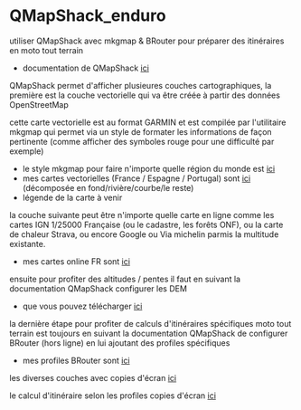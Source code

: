 # QMapShack_enduro
utiliser QMapShack avec mkgmap & BRouter pour préparer des itinéraires en moto tout terrain
- documentation de QMapShack [ici](https://github.com/Maproom/qmapshack/wiki/DocQuickStartFrench)

QMapShack permet d'afficher plusieures couches cartographiques, la première est la couche vectorielle qui va être créée à partir des données OpenStreetMap

cette carte vectorielle est au format GARMIN et est compilée par l'utilitaire mkgmap qui permet via un style de formater les informations de façon pertinente (comme afficher des symboles rouge pour une difficulté par exemple)
- le style mkgmap pour faire n'importe quelle région du monde est [ici](https://github.com/cricri-du-lauragais/QMapShack_enduro/tree/main/mkgmap/style/qmapshack)
- mes cartes vectorielles (France / Espagne / Portugal) sont [ici](https://drive.google.com/drive/folders/1u9BwlJgjlj6ju5V3EXWNfKZ7py4GAkeK?usp=sharing) (décomposée en fond/rivière/courbe/le reste)
- légende de la carte à venir

la couche suivante peut être n'importe quelle carte en ligne comme les cartes IGN 1/25000 Française (ou le cadastre, les forêts ONF), ou la carte de chaleur Strava, ou encore Google ou Via michelin parmis la multitude existante.
- mes cartes online FR sont [ici](https://github.com/cricri-du-lauragais/QMapShack_enduro/tree/main/online%20maps)

ensuite pour profiter des altitudes / pentes il faut en suivant la documentation QMapShack configurer les DEM
- que vous pouvez télécharger [ici](https://www.viewfinderpanoramas.org/Coverage%20map%20viewfinderpanoramas_org3.htm)

la dernière étape pour profiter de calculs d'itinéraires spécifiques moto tout terrain est toujours en suivant la documentation QMapShack de configurer BRouter (hors ligne) en lui ajoutant des profiles spécifiques
- mes profiles BRouter sont [ici](https://github.com/cricri-du-lauragais/QMapShack_enduro/tree/main/BRouter/profiles2)

les diverses couches avec copies d'écran [ici](https://github.com/cricri-du-lauragais/QMapShack_enduro/blob/main/calques.md)

le calcul d'itinéraire selon les profiles copies d'écran [ici](https://github.com/cricri-du-lauragais/QMapShack_enduro/blob/main/BRouter_screenshots.md)
